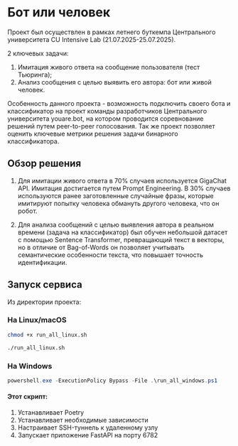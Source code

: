 # Бот или человек

Проект был осуществлен в рамках летнего буткемпа Центрального университета CU Intensive Lab (21.07.2025-25.07.2025).

2 ключевых задачи:
1. Имитация живого ответа на сообщение пользователя (тест Тьюринга);
2. Анализ сообщения с целью выявить его автора: бот или живой человек.

Особенность данного проекта - возможность подключить своего бота и классификатор на проект команды разработчиков Центрального университета youare.bot, на котором проводится соревнование решений путем peer-to-peer голосования. Так же проект позволяет оценить ключевые метрики решения задачи бинарного классификатора.

## Обзор решения

1. Для имитации живого ответа в 70% случаев используется GigaChat API. Имитация достигается путем Prompt Engineering. В 30% случаев используются ранее заготовленные случайные фразы, которые имитируют попытку человека обмануть другого человека, что он робот.

2. Для анализа сообщений с целью выявления автора в реальном времени (задача на классификатор) был обучен небольшой датасет с помощью Sentence Transformer, превращающий текст в векторы, но в отличие от Bag-of-Words он позволяет учитывать семантические особенности текста, что повышает точность идентификации.


## Запуск сервиса

Из директории проекта:

### На Linux/macOS

```bash
chmod +x run_all_linux.sh
```

```bash
./run_all_linux.sh
```

### На Windows

```powershell
powershell.exe -ExecutionPolicy Bypass -File .\run_all_windows.ps1
```

#### Этот скрипт:
1. Устанавливает Poetry
2. Устанавливает необходимые зависимости
3. Настраивает SSH-туннель к удаленному узлу
4. Запускает приложение FastAPI на порту 6782
